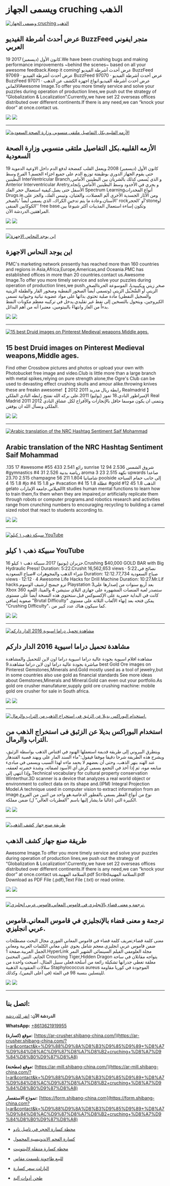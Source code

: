 # ويسمى الجهاز cruching الذهب

<a href="https://swt.shibang-china.com/?l=ar&img&k=%D9%88%D9%8A%D8%B3%D9%85%D9%89+%D8%A7%D9%84%D8%AC%D9%87%D8%A7%D8%B2+cruching+%D8%A7%D9%84%D8%B0%D9%87%D8%A8" target="_blank">![ويسمى الجهاز cruching الذهب](http://static.shibang-china.com/all-800x300/1247.jpg)</a>

## عرض أحدث أشرطة الفيديو BuzzFeed متجر ايفوني العربي
19 كانون الأول (ديسمبر) 2017.We have been crushing bugs and making performance improvements ~behind the scenes~ based on all your awesome feedback.Keep it coming! عرض أحدث أشرطة الفيديو BuzzFeed 97069 &middot; عرض أحدث أشرطة الفيديو BuzzFeed 97070 &middot; عرض أحدث أشرطة الفيديو BuzzFeed 97071 &middot; عرض أحدث أشرطة الفيديو.انواع اجهزة الكشف عن الذهب الالمانيAwesome Image.To offer you more timely service and solve your puzzles during operation of production lines,we push out the strategy of “Globalization &amp; Localization”.Currently,we have set 22 overseas offices distributed over different continents.If there is any need,we can “knock your door” at once.contact us.


<a href="https://whatsapp.shibangsoft.com/WhatsApp.php" target="_blank" title="WhatsApp">![](http://static.shibang-china.com/icon/whatsapp.png)</a> <a href="https://swt.shibang-china.com/?l=ar&icon&k=%D9%88%D9%8A%D8%B3%D9%85%D9%89+%D8%A7%D9%84%D8%AC%D9%87%D8%A7%D8%B2+cruching+%D8%A7%D9%84%D8%B0%D9%87%D8%A8" target="_blank">![](http://static.shibang-china.com/icon/chat-ar.png)</a>

---

<a href="https://swt.shibang-china.com/?l=ar&img&k=%D9%88%D9%8A%D8%B3%D9%85%D9%89+%D8%A7%D9%84%D8%AC%D9%87%D8%A7%D8%B2+cruching+%D8%A7%D9%84%D8%B0%D9%87%D8%A8" target="_blank">![الأزمه القلبيه.بكل التفاصيل ملتقى منسوبي وزارة الصحة السعودية](http://static.shibang-china.com/all-800x300/1301.jpg)</a>

## الأزمه القلبيه.بكل التفاصيل ملتقى منسوبي وزارة الصحة السعودية
19 كانون الأول (ديسمبر) 2008.ويعمل القلب كمضخة لدفع الدم داخل الاوعية الدموية حتى يقوم الجهاز الدوري بوظيفتة توزيع الدم على جميع اجزاء الجسم.1 الفرع وسط البطينين InterVentricular Branch,و الذي يُسمى كذلك بالشريان بين البطينين الأمامي Anterior Interventricular Aretry,و يجري في الأخدود وسط البطينين الأمامي بإتجاه الأسفل حتى يصل.كيفية استعمال حجر الفك Spectrum Learningأنواع المخدرات Drugs.ie.ومن الآثار الجسدية الأخرى ألم العضلات، والغثيان، وتيبس الفك، والجز على الأسنان.وعادة ما يتم تدخين الكراك، الذي يسمى أيضاً &#39;بالصخر&#39; rockأو &#39;الحجر&#39;stoneأو &#39;الكوكايين المنقى&#39; free base.وتكون إساءة استعمال المذيبات أكثر شيوعاً بين المراهقين.الدردشة الآن.


<a href="https://whatsapp.shibangsoft.com/WhatsApp.php" target="_blank" title="WhatsApp">![](http://static.shibang-china.com/icon/whatsapp.png)</a> <a href="https://swt.shibang-china.com/?l=ar&icon&k=%D9%88%D9%8A%D8%B3%D9%85%D9%89+%D8%A7%D9%84%D8%AC%D9%87%D8%A7%D8%B2+cruching+%D8%A7%D9%84%D8%B0%D9%87%D8%A8" target="_blank">![](http://static.shibang-china.com/icon/chat-ar.png)</a>

---

<a href="https://swt.shibang-china.com/?l=ar&img&k=%D9%88%D9%8A%D8%B3%D9%85%D9%89+%D8%A7%D9%84%D8%AC%D9%87%D8%A7%D8%B2+cruching+%D8%A7%D9%84%D8%B0%D9%87%D8%A8" target="_blank">![اين يوجد النحاس الاجهزة](http://static.shibang-china.com/all-800x300/1292.jpg)</a>

## اين يوجد النحاس الاجهزة
PMC&#39;s marketing network presently has reached more than 160 countries and regions in Asia,Africa,Europe,Americas,and Oceania.PMC has established offices in more than 20 countries.contact us.Awesome Image.To offer you more timely service and solve your puzzles during operation of production lines,we push.صخر زيتي ويكيبيديا، الموسوعة الحرةالصخر الزيتي أو السِّجـِّيل الزيتي (وتسمى أيضاً الصخور النفطية وصخور القار والطفلة الزيتية والسجيل النفطي) مادة صلبة تحتوي بذاتها على مواد عضوية نباتية وحيوانية تسمى الكيروجين، ويتحول بالتسخين إلى نفط غير تقليدي.يدخل في تركيبه معظم مكونات النفط بدءاً من الغاز وانتهاءً بالبيتومين، معتبرا أنه من أهم البدائل.


<a href="https://whatsapp.shibangsoft.com/WhatsApp.php" target="_blank" title="WhatsApp">![](http://static.shibang-china.com/icon/whatsapp.png)</a> <a href="https://swt.shibang-china.com/?l=ar&icon&k=%D9%88%D9%8A%D8%B3%D9%85%D9%89+%D8%A7%D9%84%D8%AC%D9%87%D8%A7%D8%B2+cruching+%D8%A7%D9%84%D8%B0%D9%87%D8%A8" target="_blank">![](http://static.shibang-china.com/icon/chat-ar.png)</a>

---

<a href="https://swt.shibang-china.com/?l=ar&img&k=%D9%88%D9%8A%D8%B3%D9%85%D9%89+%D8%A7%D9%84%D8%AC%D9%87%D8%A7%D8%B2+cruching+%D8%A7%D9%84%D8%B0%D9%87%D8%A8" target="_blank">![15 best Druid images on Pinterest Medieval weapons,Middle ages.](http://static.shibang-china.com/all-800x300/296.jpg)</a>

## 15 best Druid images on Pinterest Medieval weapons,Middle ages.
Find other Crossbow pictures and photos or upload your own with Photobucket free image and video.Club is little more than a large branch with metal spikes,relying on pure strength alone,the Ogre&#39;s Club can be used to devasting effect crushing skulls and amour alike.throwing knives these are freakn awesome!【 رابطة ريال مدريد 2011 2012 Realmadrid 】 الإمبراطور النادي.18 تموز (يوليو) 2011.على بركه الله نفتتح رابطه النادي الملكي Real Madrid 2011 2012 ونتمنى ان يكون موسما حافل بالإنجازات والأفراح لكل عشاق النادي الملكي ونسأل الله ان يوفقن.


<a href="https://whatsapp.shibangsoft.com/WhatsApp.php" target="_blank" title="WhatsApp">![](http://static.shibang-china.com/icon/whatsapp.png)</a> <a href="https://swt.shibang-china.com/?l=ar&icon&k=%D9%88%D9%8A%D8%B3%D9%85%D9%89+%D8%A7%D9%84%D8%AC%D9%87%D8%A7%D8%B2+cruching+%D8%A7%D9%84%D8%B0%D9%87%D8%A8" target="_blank">![](http://static.shibang-china.com/icon/chat-ar.png)</a>

---

<a href="https://swt.shibang-china.com/?l=ar&img&k=%D9%88%D9%8A%D8%B3%D9%85%D9%89+%D8%A7%D9%84%D8%AC%D9%87%D8%A7%D8%B2+cruching+%D8%A7%D9%84%D8%B0%D9%87%D8%A8" target="_blank">![Arabic translation of the NRC Hashtag Sentiment Saif Mohammad](http://static.shibang-china.com/all-800x300/977.jpg)</a>

## Arabic translation of the NRC Hashtag Sentiment Saif Mohammad
.135 17 #awesome #رائع 2.541 433 55 sunrise شروق الشمس 2.536 94 12 #gymnastics #رياضة بدنية 2.526 31 4 aroma نكهة 2.515 23 3 upwards صاعدا 2.515 23.70 champagne شامبانيا 1.804 211 56 poolside إلى جانب حمام السباحة 1.8 15 4 #jo #جو 1.8 15 4 #vacation #عطلة 1.8 15 4 #gold #الذهب 1.8 45 12 gelato الجيلاتي.جامعة الإماراتIt studies human mental functions to learn how to train them,fix them when they are impaired,or artificially replicate them through robots or computer programs.and robotics research and activities range from crunching numbers to encouraging recycling to building a camel sized robot that react to students according to.


<a href="https://whatsapp.shibangsoft.com/WhatsApp.php" target="_blank" title="WhatsApp">![](http://static.shibang-china.com/icon/whatsapp.png)</a> <a href="https://swt.shibang-china.com/?l=ar&icon&k=%D9%88%D9%8A%D8%B3%D9%85%D9%89+%D8%A7%D9%84%D8%AC%D9%87%D8%A7%D8%B2+cruching+%D8%A7%D9%84%D8%B0%D9%87%D8%A8" target="_blank">![](http://static.shibang-china.com/icon/chat-ar.png)</a>

---

<a href="https://swt.shibang-china.com/?l=ar&img&k=%D9%88%D9%8A%D8%B3%D9%85%D9%89+%D8%A7%D9%84%D8%AC%D9%87%D8%A7%D8%B2+cruching+%D8%A7%D9%84%D8%B0%D9%87%D8%A8" target="_blank">![سبيكة ذهب ١ كيلو YouTube](http://static.shibang-china.com/all-800x300/3.jpg)</a>

## سبيكة ذهب ١ كيلو YouTube
16 حزيران (يونيو) 2017.سبيكة ذهب ١ كيلو.Crushing $40,000 GOLD BAR with Big Hydraulic Press! Duration: 5:22.Crushit 16,562,653 views &middot; 5:22.نصائح في شراء الذهب والمجوهرات #صباح السعودية Duration: 12:12.صباح السعودية 77,734 views &middot; 12:12 &middot; 4 Awesome Life Hacks for Drill Machine Duration: 10:27.Mr.Lif hacks.ترو جيمنج أرشيف الوسوم Playstation 3بعد أربع سنوات من إصدارها على Xbox 360 ستصدر لعبة المنصات المشهورة على جهازي البلاي ستيشن 4 والفيتا، اللعبة كانت في البداية حصرية على الإكسبوكس قبل.ستحتوي هذه النسخة أيضاً على مستوى صعوبة إضافي &quot;Brutal Difficulty&quot; يمكن فتحه بعد إنهاء الألعاب الثلاثة على مستوى &quot;Crushing Difficulty&quot;، كما سيكون هناك عدد كبير من.


<a href="https://whatsapp.shibangsoft.com/WhatsApp.php" target="_blank" title="WhatsApp">![](http://static.shibang-china.com/icon/whatsapp.png)</a> <a href="https://swt.shibang-china.com/?l=ar&icon&k=%D9%88%D9%8A%D8%B3%D9%85%D9%89+%D8%A7%D9%84%D8%AC%D9%87%D8%A7%D8%B2+cruching+%D8%A7%D9%84%D8%B0%D9%87%D8%A8" target="_blank">![](http://static.shibang-china.com/icon/chat-ar.png)</a>

---

<a href="https://swt.shibang-china.com/?l=ar&img&k=%D9%88%D9%8A%D8%B3%D9%85%D9%89+%D8%A7%D9%84%D8%AC%D9%87%D8%A7%D8%B2+cruching+%D8%A7%D9%84%D8%B0%D9%87%D8%A8" target="_blank">![مشاهدة تحميل دراما اسيوية 2016 الدار داركم](http://static.shibang-china.com/all-800x300/786.jpg)</a>

## مشاهدة تحميل دراما اسيوية 2016 الدار داركم
مشاهدة افلام اسيوية بجودة عالية دراما اسيوية دراما اون لاين للتحميل والمشاهدة مباشرة بجودة عالية دراما اون لاين دراما مشاهدة.9 best Gold Ore images on Pinterest Gemstones,Minerals and.Gold mostly used as a tool of jewelry,but in some countries also use gold as financial standards See more ideas about Gemstones,Minerals and Mineral.Gold can even out your portfolio.As gold ore crusher manufaturer,supply gold ore crushing machine: mobile gold ore crusher for sale in South africa.


<a href="https://whatsapp.shibangsoft.com/WhatsApp.php" target="_blank" title="WhatsApp">![](http://static.shibang-china.com/icon/whatsapp.png)</a> <a href="https://swt.shibang-china.com/?l=ar&icon&k=%D9%88%D9%8A%D8%B3%D9%85%D9%89+%D8%A7%D9%84%D8%AC%D9%87%D8%A7%D8%B2+cruching+%D8%A7%D9%84%D8%B0%D9%87%D8%A8" target="_blank">![](http://static.shibang-china.com/icon/chat-ar.png)</a>

---

<a href="https://swt.shibang-china.com/?l=ar&img&k=%D9%88%D9%8A%D8%B3%D9%85%D9%89+%D8%A7%D9%84%D8%AC%D9%87%D8%A7%D8%B2+cruching+%D8%A7%D9%84%D8%B0%D9%87%D8%A8" target="_blank">![استخدام البوراكس بديلا عن الزئبق فى استخراج الذهب من التراب والرمال.](http://static.shibang-china.com/all-800x300/590.jpg)</a>

## استخدام البوراكس بديلا عن الزئبق فى استخراج الذهب من التراب والرمال.
ويتطرق البيروني إلى طريقة قديمة استعملها الهنود في اقتناص الذهب بواسطة الزئبق، ويشرح هذه الطريقة شرحا دقيقا موفقا فيقول:&quot;ماء السند المار على ويهند قصبة القندهار عند الهند بنهر الذهب، وحتى أن بعضهم لا يحمد ماءه لهذا السبب ويسمى في مبادىء منابعه موه، ثم إذا أخذ في التجمع يسمى كرش أي الأسود لصفائه، وشدة خضرته لعمقه، وإذا انتهى إلى.Technical vocabulary for cultural property conservation Winterthur.3D scanner is a device that analyzes a real world object or environment to collect data on its shape and.(IPM) Integral Projection Model.A technique used in computer vision to extract information from an image.ﻧﻮﻉ ﻣﻦ ﺃﻧﻮﺍﻉ ﺍﻟﻔﻄﺮ ﻳﺴﻤﻲ ﺑﺎﻟﻔﻄﻮﺭ ﺍﻟﺪﻋﺎﻣﻴﺔ.ﻫﻮ ﻭﺍﺣﺪ ﻣﻦ ﺍﺛﻨﻴﻦ ﻣﻦ ﺍﻟﻔﺮﻭﻉ ﺍﻟﻜﺒﻴﺮﺓ ﺍﻟﺘﻲ (ﻏﺎﻟﺒﺎ ﻣﺎ.ﻳﺸﺎﺭ ﺇﻟﻴﻬﺎ ﺑﺎﺳﻢ ”ﺍﻟﻔﻄﺮﻳﺎﺕ ﺍﻟﻌﺎﻟﻲ“ ﻝ) ﺿﻤﻦ ﻣﻤﻠﻜﺔ.


<a href="https://whatsapp.shibangsoft.com/WhatsApp.php" target="_blank" title="WhatsApp">![](http://static.shibang-china.com/icon/whatsapp.png)</a> <a href="https://swt.shibang-china.com/?l=ar&icon&k=%D9%88%D9%8A%D8%B3%D9%85%D9%89+%D8%A7%D9%84%D8%AC%D9%87%D8%A7%D8%B2+cruching+%D8%A7%D9%84%D8%B0%D9%87%D8%A8" target="_blank">![](http://static.shibang-china.com/icon/chat-ar.png)</a>

---

<a href="https://swt.shibang-china.com/?l=ar&img&k=%D9%88%D9%8A%D8%B3%D9%85%D9%89+%D8%A7%D9%84%D8%AC%D9%87%D8%A7%D8%B2+cruching+%D8%A7%D9%84%D8%B0%D9%87%D8%A8" target="_blank">![طريقة صنع جهاز كشف الذهب](http://static.shibang-china.com/all-800x300/204.jpg)</a>

## طريقة صنع جهاز كشف الذهب
Awesome Image.To offer you more timely service and solve your puzzles during operation of production lines,we push out the strategy of “Globalization &amp; Localization”.Currently,we have set 22 overseas offices distributed over different continents.If there is any need,we can “knock your door” at once.contact us.السلامة المهنية.pdf Scribdالسلامة المهنية.pdf Download as PDF File (.pdf),Text File (.txt) or read online.


<a href="https://whatsapp.shibangsoft.com/WhatsApp.php" target="_blank" title="WhatsApp">![](http://static.shibang-china.com/icon/whatsapp.png)</a> <a href="https://swt.shibang-china.com/?l=ar&icon&k=%D9%88%D9%8A%D8%B3%D9%85%D9%89+%D8%A7%D9%84%D8%AC%D9%87%D8%A7%D8%B2+cruching+%D8%A7%D9%84%D8%B0%D9%87%D8%A8" target="_blank">![](http://static.shibang-china.com/icon/chat-ar.png)</a>

---

<a href="https://swt.shibang-china.com/?l=ar&img&k=%D9%88%D9%8A%D8%B3%D9%85%D9%89+%D8%A7%D9%84%D8%AC%D9%87%D8%A7%D8%B2+cruching+%D8%A7%D9%84%D8%B0%D9%87%D8%A8" target="_blank">![ترجمة و معنى قضاء بالإنجليزي في قاموس المعاني.قاموس عربي انجليزي.](http://static.shibang-china.com/all-800x300/1453.jpg)</a>

## ترجمة و معنى قضاء بالإنجليزي في قاموس المعاني.قاموس عربي انجليزي.
معنى كلمة قضاء,تعريف كلمة قضاء في قاموس المعاني الفوري مجال البحث مصطلحات ضمن قاموس عربي انجليزي.معجم شامل يحوي على معاني الكلمات العربية ومعاني الجمل العربية.صفحة 1.HyperLink مجلة العلومفي الفيلم السينمائي الشهير النمر الجاثم، التنين المختبئ Crouching Tiger,Hidden Dragon يتواجه مقاتلان في ساحة مغلقة تغطي جدرانها تشكيلة رائعة من أسلحة.فعلى سبيل المثال، أصبحت واحدة من سلالات العنقودية الذهبية Staphylococcus aureus الموجودة في كوريا مقاومة للپنسلين بنسبة 98 في المئة (في أعلى اليمين)، وكذلك.


<a href="https://whatsapp.shibangsoft.com/WhatsApp.php" target="_blank" title="WhatsApp">![](http://static.shibang-china.com/icon/whatsapp.png)</a> <a href="https://swt.shibang-china.com/?l=ar&icon&k=%D9%88%D9%8A%D8%B3%D9%85%D9%89+%D8%A7%D9%84%D8%AC%D9%87%D8%A7%D8%B2+cruching+%D8%A7%D9%84%D8%B0%D9%87%D8%A8" target="_blank">![](http://static.shibang-china.com/icon/chat-ar.png)</a>

---
## اتصل بنا:

**الدردشة الآن:** [انقر للدردشة](https://swt.shibang-china.com?l=ar&contact&k=%D9%88%D9%8A%D8%B3%D9%85%D9%89+%D8%A7%D9%84%D8%AC%D9%87%D8%A7%D8%B2+cruching+%D8%A7%D9%84%D8%B0%D9%87%D8%A8)

**WhatsApp:**  [+8613621919955](https://whatsapp.shibangsoft.com/WhatsApp.php)

**موقع (كسارة):** [https://ar-crusher.shibang-china.com/](https://ar-crusher.shibang-china.com/?l=ar&contact&k=%D9%88%D9%8A%D8%B3%D9%85%D9%89+%D8%A7%D9%84%D8%AC%D9%87%D8%A7%D8%B2+cruching+%D8%A7%D9%84%D8%B0%D9%87%D8%A8)

**موقع (مطحنة):** [https://ar-mill.shibang-china.com/](https://ar-mill.shibang-china.com/?l=ar&contact&k=%D9%88%D9%8A%D8%B3%D9%85%D9%89+%D8%A7%D9%84%D8%AC%D9%87%D8%A7%D8%B2+cruching+%D8%A7%D9%84%D8%B0%D9%87%D8%A8)

**نموذج الاستفسار:** [https://form.shibang-china.com](https://form.shibang-china.com?l=ar&contact&k=%D9%88%D9%8A%D8%B3%D9%85%D9%89+%D8%A7%D9%84%D8%AC%D9%87%D8%A7%D8%B2+cruching+%D8%A7%D9%84%D8%B0%D9%87%D8%A8)

* [محطة كسارة الحجر في تاميل نادو](../24/%D9%85%D8%AD%D8%B7%D8%A9%20%D9%83%D8%B3%D8%A7%D8%B1%D8%A9%20%D8%A7%D9%84%D8%AD%D8%AC%D8%B1%20%D9%81%D9%8A%20%D8%AA%D8%A7%D9%85%D9%8A%D9%84%20%D9%86%D8%A7%D8%AF%D9%88.md)

* [كسارة الفحم الاندونيسية المحمول](../22/%D9%83%D8%B3%D8%A7%D8%B1%D8%A9%20%D8%A7%D9%84%D9%81%D8%AD%D9%85%20%D8%A7%D9%84%D8%A7%D9%86%D8%AF%D9%88%D9%86%D9%8A%D8%B3%D9%8A%D8%A9%20%D8%A7%D9%84%D9%85%D8%AD%D9%85%D9%88%D9%84.md)

* [محطة كسارة متنقلة لالبنتونيت](../24/%D9%85%D8%AD%D8%B7%D8%A9%20%D9%83%D8%B3%D8%A7%D8%B1%D8%A9%20%D9%85%D8%AA%D9%86%D9%82%D9%84%D8%A9%20%D9%84%D8%A7%D9%84%D8%A8%D9%86%D8%AA%D9%88%D9%86%D9%8A%D8%AA.md)

* [للبيع طاحونة تلسمث مقاس](../21/%D9%84%D9%84%D8%A8%D9%8A%D8%B9%20%D8%B7%D8%A7%D8%AD%D9%88%D9%86%D8%A9%20%D8%AA%D9%84%D8%B3%D9%85%D8%AB%20%D9%85%D9%82%D8%A7%D8%B3.md)

* [البازلت سعر كسارة](../23/%D8%A7%D9%84%D8%A8%D8%A7%D8%B2%D9%84%D8%AA%20%D8%B3%D8%B9%D8%B1%20%D9%83%D8%B3%D8%A7%D8%B1%D8%A9.md)

* [طحن أدوات آلية](../21/%D8%B7%D8%AD%D9%86%20%D8%A3%D8%AF%D9%88%D8%A7%D8%AA%20%D8%A2%D9%84%D9%8A%D8%A9.md)